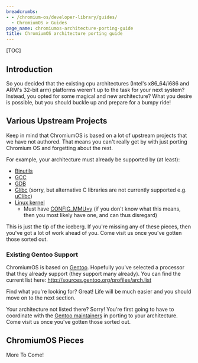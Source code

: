 ```yaml
---
breadcrumbs:
- - /chromium-os/developer-library/guides/
  - ChromiumOS > Guides
page_name: chromiumos-architecture-porting-guide
title: ChromiumOS architecture porting guide
---
```


[TOC]

## Introduction

So you decided that the existing cpu architectures (Intel's x86_64/i686 and
ARM's 32-bit arm) platforms weren't up to the task for your next system?
Instead, you opted for some magical and new architecture? What you desire is
possible, but you should buckle up and prepare for a bumpy ride!

## Various Upstream Projects

Keep in mind that ChromiumOS is based on a lot of upstream projects that we
have not authored. That means you can't really get by with just porting Chromium
OS and forgetting about the rest.

For example, your architecture must already be supported by (at least):

*   [Binutils](http://sourceware.org/binutils/)
*   [GCC](http://gcc.gnu.org/)
*   [GDB](http://sourceware.org/gdb/)
*   [Glibc](http://sourceware.org/glibc/) (sorry, but alternative C
            libraries are not currently supported e.g.
            [uClibc](http://www.uclibc.org/))
*   [Linux kernel](http://kernel.org/)
    *   Must have
                [CONFIG_MMU=y](http://en.wikipedia.org/wiki/Memory_management_unit)
                (if you don't know what this means, then you most likely have
                one, and can thus disregard)

This is just the tip of the iceberg. If you're missing any of these pieces, then
you've got a lot of work ahead of you. Come visit us once you've gotten those
sorted out.

### Existing Gentoo Support

ChromiumOS is based on [Gentoo](http://www.gentoo.org/). Hopefully you've
selected a processor that they already support (they support many already). You
can find the current list here:
<http://sources.gentoo.org/profiles/arch.list>

Find what you're looking for? Great! Life will be much easier and you should
move on to the next section.

Your architecture not listed there? Sorry! You're first going to have to
coordinate with the [Gentoo
maintainers](http://www.gentoo.org/main/en/lists.xml) in porting to your
architecture. Come visit us once you've gotten those sorted out.

## ChromiumOS Pieces

More To Come!
